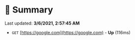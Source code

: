 # 📖 Summary
Last updated: **3/6/2021, 2:57:45 AM**

- `GET` [https://google.com](https://google.com) - **Up** (116ms)
